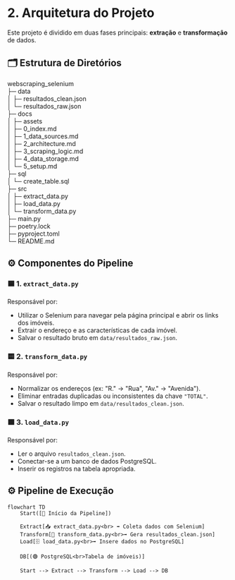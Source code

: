 # 2. Arquitetura do Projeto

Este projeto é dividido em duas fases principais: **extração** e **transformação** de dados.

## 🗂️ Estrutura de Diretórios

webscraping_selenium              
├─ data                            
│  ├─ resultados_clean.json       
│  └─ resultados_raw.json         
├─ docs                           
│  ├─ assets                      
│  ├─ 0_index.md                  
│  ├─ 1_data_sources.md           
│  ├─ 2_architecture.md           
│  ├─ 3_scraping_logic.md         
│  ├─ 4_data_storage.md           
│  └─ 5_setup.md                  
├─ sql                            
│  └─ create_table.sql            
├─ src                                  
│  ├─ extract_data.py             
│  ├─ load_data.py                
│  └─ transform_data.py                                     
├─ main.py                        
├─ poetry.lock                    
├─ pyproject.toml                 
└─ README.md                      


## ⚙️ Componentes do Pipeline

### 🟦 1. `extract_data.py`
Responsável por:
- Utilizar o Selenium para navegar pela página principal e abrir os links dos imóveis.
- Extrair o endereço e as características de cada imóvel.
- Salvar o resultado bruto em `data/resultados_raw.json`.

### 🟨 2. `transform_data.py`
Responsável por:
- Normalizar os endereços (ex: "R." → "Rua", "Av." → "Avenida").
- Eliminar entradas duplicadas ou inconsistentes da chave `"TOTAL"`.
- Salvar o resultado limpo em `data/resultados_clean.json`.

### 🟩 3. `load_data.py`
Responsável por:
- Ler o arquivo `resultados_clean.json`.
- Conectar-se a um banco de dados PostgreSQL.
- Inserir os registros na tabela apropriada.

## ⚙️ Pipeline de Execução

```mermaid
flowchart TD
    Start([🚀 Início da Pipeline])

    Extract[📥 extract_data.py<br> ➡️ Coleta dados com Selenium]
    Transform[🧹 transform_data.py<br>➡️ Gera resultados_clean.json]
    Load[🗄️ load_data.py<br>➡️ Insere dados no PostgreSQL]

    DB[(🟢 PostgreSQL<br>Tabela de imóveis)]

    Start --> Extract --> Transform --> Load --> DB
